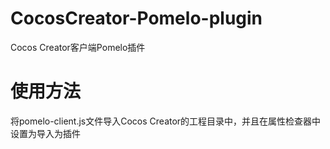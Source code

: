 # CocosCreator-Pomelo-plugin
Cocos Creator客户端Pomelo插件

# 使用方法
将pomelo-client.js文件导入Cocos Creator的工程目录中，并且在属性检查器中设置为导入为插件
